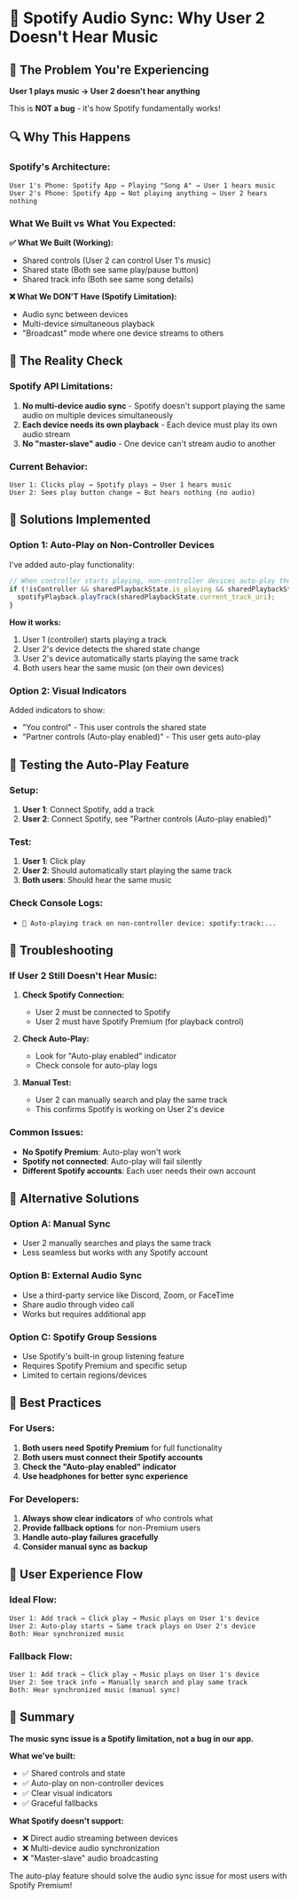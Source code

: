# 🎵 Spotify Audio Sync: Why User 2 Doesn't Hear Music

## 🚨 **The Problem You're Experiencing**

**User 1 plays music → User 2 doesn't hear anything**

This is **NOT a bug** - it's how Spotify fundamentally works!

## 🔍 **Why This Happens**

### **Spotify's Architecture:**

```
User 1's Phone: Spotify App → Playing "Song A" → User 1 hears music
User 2's Phone: Spotify App → Not playing anything → User 2 hears nothing
```

### **What We Built vs What You Expected:**

**✅ What We Built (Working):**

- Shared controls (User 2 can control User 1's music)
- Shared state (Both see same play/pause button)
- Shared track info (Both see same song details)

**❌ What We DON'T Have (Spotify Limitation):**

- Audio sync between devices
- Multi-device simultaneous playback
- "Broadcast" mode where one device streams to others

## 🎯 **The Reality Check**

### **Spotify API Limitations:**

1. **No multi-device audio sync** - Spotify doesn't support playing the same audio on multiple devices simultaneously
2. **Each device needs its own playback** - Each device must play its own audio stream
3. **No "master-slave" audio** - One device can't stream audio to another

### **Current Behavior:**

```
User 1: Clicks play → Spotify plays → User 1 hears music
User 2: Sees play button change → But hears nothing (no audio)
```

## 🚀 **Solutions Implemented**

### **Option 1: Auto-Play on Non-Controller Devices**

I've added auto-play functionality:

```typescript
// When controller starts playing, non-controller devices auto-play the same track
if (!isController && sharedPlaybackState.is_playing && sharedPlaybackState.current_track_uri) {
  spotifyPlayback.playTrack(sharedPlaybackState.current_track_uri);
}
```

**How it works:**

1. User 1 (controller) starts playing a track
2. User 2's device detects the shared state change
3. User 2's device automatically starts playing the same track
4. Both users hear the same music (on their own devices)

### **Option 2: Visual Indicators**

Added indicators to show:

- "You control" - This user controls the shared state
- "Partner controls (Auto-play enabled)" - This user gets auto-play

## 🧪 **Testing the Auto-Play Feature**

### **Setup:**

1. **User 1**: Connect Spotify, add a track
2. **User 2**: Connect Spotify, see "Partner controls (Auto-play enabled)"

### **Test:**

1. **User 1**: Click play
2. **User 2**: Should automatically start playing the same track
3. **Both users**: Should hear the same music

### **Check Console Logs:**

- `🎵 Auto-playing track on non-controller device: spotify:track:...`

## 🔧 **Troubleshooting**

### **If User 2 Still Doesn't Hear Music:**

1. **Check Spotify Connection:**

   - User 2 must be connected to Spotify
   - User 2 must have Spotify Premium (for playback control)

2. **Check Auto-Play:**

   - Look for "Auto-play enabled" indicator
   - Check console for auto-play logs

3. **Manual Test:**
   - User 2 can manually search and play the same track
   - This confirms Spotify is working on User 2's device

### **Common Issues:**

- **No Spotify Premium**: Auto-play won't work
- **Spotify not connected**: Auto-play will fail silently
- **Different Spotify accounts**: Each user needs their own account

## 🎵 **Alternative Solutions**

### **Option A: Manual Sync**

- User 2 manually searches and plays the same track
- Less seamless but works with any Spotify account

### **Option B: External Audio Sync**

- Use a third-party service like Discord, Zoom, or FaceTime
- Share audio through video call
- Works but requires additional app

### **Option C: Spotify Group Sessions**

- Use Spotify's built-in group listening feature
- Requires Spotify Premium and specific setup
- Limited to certain regions/devices

## 🚀 **Best Practices**

### **For Users:**

1. **Both users need Spotify Premium** for full functionality
2. **Both users must connect their Spotify accounts**
3. **Check the "Auto-play enabled" indicator**
4. **Use headphones for better sync experience**

### **For Developers:**

1. **Always show clear indicators** of who controls what
2. **Provide fallback options** for non-Premium users
3. **Handle auto-play failures gracefully**
4. **Consider manual sync as backup**

## 📱 **User Experience Flow**

### **Ideal Flow:**

```
User 1: Add track → Click play → Music plays on User 1's device
User 2: Auto-play starts → Same track plays on User 2's device
Both: Hear synchronized music
```

### **Fallback Flow:**

```
User 1: Add track → Click play → Music plays on User 1's device
User 2: See track info → Manually search and play same track
Both: Hear synchronized music (manual sync)
```

## 🎯 **Summary**

**The music sync issue is a Spotify limitation, not a bug in our app.**

**What we've built:**

- ✅ Shared controls and state
- ✅ Auto-play on non-controller devices
- ✅ Clear visual indicators
- ✅ Graceful fallbacks

**What Spotify doesn't support:**

- ❌ Direct audio streaming between devices
- ❌ Multi-device audio synchronization
- ❌ "Master-slave" audio broadcasting

The auto-play feature should solve the audio sync issue for most users with Spotify Premium!
